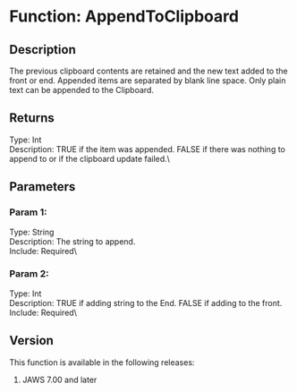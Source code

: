 # Function: AppendToClipboard

## Description

The previous clipboard contents are retained and the new text added to
the front or end. Appended items are separated by blank line space. Only
plain text can be appended to the Clipboard.

## Returns

Type: Int\
Description: TRUE if the item was appended. FALSE if there was nothing
to append to or if the clipboard update failed.\

## Parameters

### Param 1:

Type: String\
Description: The string to append.\
Include: Required\

### Param 2:

Type: Int\
Description: TRUE if adding string to the End. FALSE if adding to the
front.\
Include: Required\

## Version

This function is available in the following releases:

1.  JAWS 7.00 and later
